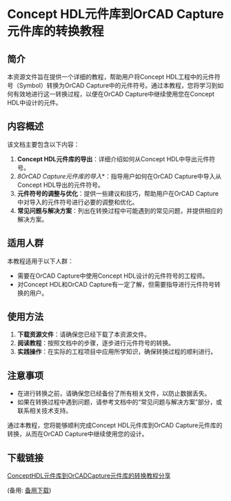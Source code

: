 # Concept HDL元件库到OrCAD Capture元件库的转换教程

## 简介
本资源文件旨在提供一个详细的教程，帮助用户将Concept HDL工程中的元件符号（Symbol）转换为OrCAD Capture中的元件符号。通过本教程，您将学习到如何有效地进行这一转换过程，以便在OrCAD Capture中继续使用您在Concept HDL中设计的元件。

## 内容概述
该文档主要包含以下内容：
1. **Concept HDL元件库的导出**：详细介绍如何从Concept HDL中导出元件符号。
2. *8OrCAD Capture元件库的导入**：指导用户如何在OrCAD Capture中导入从Concept HDL导出的元件符号。
3. **元件符号的调整与优化**：提供一些建议和技巧，帮助用户在OrCAD Capture中对导入的元件符号进行必要的调整和优化。
4. **常见问题与解决方案**：列出在转换过程中可能遇到的常见问题，并提供相应的解决方案。

## 适用人群
本教程适用于以下人群：
- 需要在OrCAD Capture中使用Concept HDL设计的元件符号的工程师。
- 对Concept HDL和OrCAD Capture有一定了解，但需要指导进行元件符号转换的用户。

## 使用方法
1. **下载资源文件**：请确保您已经下载了本资源文件。
2. **阅读教程**：按照文档中的步骤，逐步进行元件符号的转换。
3. **实践操作**：在实际的工程项目中应用所学知识，确保转换过程的顺利进行。

## 注意事项
- 在进行转换之前，请确保您已经备份了所有相关文件，以防止数据丢失。
- 如果在转换过程中遇到问题，请参考文档中的“常见问题与解决方案”部分，或联系相关技术支持。

通过本教程，您将能够顺利完成Concept HDL元件库到OrCAD Capture元件库的转换，从而在OrCAD Capture中继续使用您的设计。

## 下载链接
[ConceptHDL元件库到OrCADCapture元件库的转换教程分享](https://pan.quark.cn/s/01c73e9b522a) 

(备用: [备用下载](https://pan.baidu.com/s/10vUTcw0i89CjjviOIro6Eg?pwd=1234))
